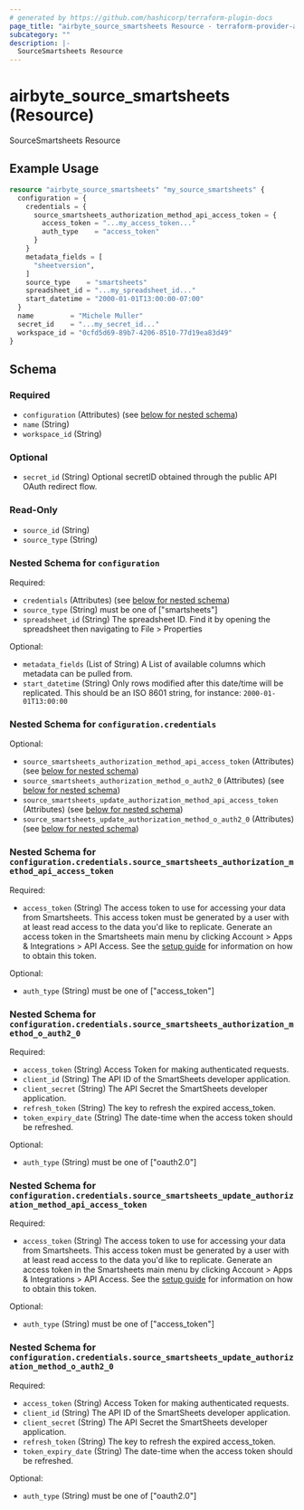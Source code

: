 ```yaml
---
# generated by https://github.com/hashicorp/terraform-plugin-docs
page_title: "airbyte_source_smartsheets Resource - terraform-provider-airbyte"
subcategory: ""
description: |-
  SourceSmartsheets Resource
---
```


# airbyte_source_smartsheets (Resource)

SourceSmartsheets Resource

## Example Usage

```terraform
resource "airbyte_source_smartsheets" "my_source_smartsheets" {
  configuration = {
    credentials = {
      source_smartsheets_authorization_method_api_access_token = {
        access_token = "...my_access_token..."
        auth_type    = "access_token"
      }
    }
    metadata_fields = [
      "sheetversion",
    ]
    source_type    = "smartsheets"
    spreadsheet_id = "...my_spreadsheet_id..."
    start_datetime = "2000-01-01T13:00:00-07:00"
  }
  name         = "Michele Muller"
  secret_id    = "...my_secret_id..."
  workspace_id = "0cfd5d69-89b7-4206-8510-77d19ea83d49"
}
```

<!-- schema generated by tfplugindocs -->
## Schema

### Required

- `configuration` (Attributes) (see [below for nested schema](#nestedatt--configuration))
- `name` (String)
- `workspace_id` (String)

### Optional

- `secret_id` (String) Optional secretID obtained through the public API OAuth redirect flow.

### Read-Only

- `source_id` (String)
- `source_type` (String)

<a id="nestedatt--configuration"></a>
### Nested Schema for `configuration`

Required:

- `credentials` (Attributes) (see [below for nested schema](#nestedatt--configuration--credentials))
- `source_type` (String) must be one of ["smartsheets"]
- `spreadsheet_id` (String) The spreadsheet ID. Find it by opening the spreadsheet then navigating to File > Properties

Optional:

- `metadata_fields` (List of String) A List of available columns which metadata can be pulled from.
- `start_datetime` (String) Only rows modified after this date/time will be replicated. This should be an ISO 8601 string, for instance: `2000-01-01T13:00:00`

<a id="nestedatt--configuration--credentials"></a>
### Nested Schema for `configuration.credentials`

Optional:

- `source_smartsheets_authorization_method_api_access_token` (Attributes) (see [below for nested schema](#nestedatt--configuration--credentials--source_smartsheets_authorization_method_api_access_token))
- `source_smartsheets_authorization_method_o_auth2_0` (Attributes) (see [below for nested schema](#nestedatt--configuration--credentials--source_smartsheets_authorization_method_o_auth2_0))
- `source_smartsheets_update_authorization_method_api_access_token` (Attributes) (see [below for nested schema](#nestedatt--configuration--credentials--source_smartsheets_update_authorization_method_api_access_token))
- `source_smartsheets_update_authorization_method_o_auth2_0` (Attributes) (see [below for nested schema](#nestedatt--configuration--credentials--source_smartsheets_update_authorization_method_o_auth2_0))

<a id="nestedatt--configuration--credentials--source_smartsheets_authorization_method_api_access_token"></a>
### Nested Schema for `configuration.credentials.source_smartsheets_authorization_method_api_access_token`

Required:

- `access_token` (String) The access token to use for accessing your data from Smartsheets. This access token must be generated by a user with at least read access to the data you'd like to replicate. Generate an access token in the Smartsheets main menu by clicking Account > Apps & Integrations > API Access. See the <a href="https://docs.airbyte.com/integrations/sources/smartsheets/#setup-guide">setup guide</a> for information on how to obtain this token.

Optional:

- `auth_type` (String) must be one of ["access_token"]


<a id="nestedatt--configuration--credentials--source_smartsheets_authorization_method_o_auth2_0"></a>
### Nested Schema for `configuration.credentials.source_smartsheets_authorization_method_o_auth2_0`

Required:

- `access_token` (String) Access Token for making authenticated requests.
- `client_id` (String) The API ID of the SmartSheets developer application.
- `client_secret` (String) The API Secret the SmartSheets developer application.
- `refresh_token` (String) The key to refresh the expired access_token.
- `token_expiry_date` (String) The date-time when the access token should be refreshed.

Optional:

- `auth_type` (String) must be one of ["oauth2.0"]


<a id="nestedatt--configuration--credentials--source_smartsheets_update_authorization_method_api_access_token"></a>
### Nested Schema for `configuration.credentials.source_smartsheets_update_authorization_method_api_access_token`

Required:

- `access_token` (String) The access token to use for accessing your data from Smartsheets. This access token must be generated by a user with at least read access to the data you'd like to replicate. Generate an access token in the Smartsheets main menu by clicking Account > Apps & Integrations > API Access. See the <a href="https://docs.airbyte.com/integrations/sources/smartsheets/#setup-guide">setup guide</a> for information on how to obtain this token.

Optional:

- `auth_type` (String) must be one of ["access_token"]


<a id="nestedatt--configuration--credentials--source_smartsheets_update_authorization_method_o_auth2_0"></a>
### Nested Schema for `configuration.credentials.source_smartsheets_update_authorization_method_o_auth2_0`

Required:

- `access_token` (String) Access Token for making authenticated requests.
- `client_id` (String) The API ID of the SmartSheets developer application.
- `client_secret` (String) The API Secret the SmartSheets developer application.
- `refresh_token` (String) The key to refresh the expired access_token.
- `token_expiry_date` (String) The date-time when the access token should be refreshed.

Optional:

- `auth_type` (String) must be one of ["oauth2.0"]



